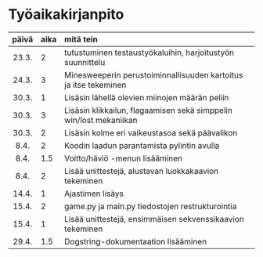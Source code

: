 # Työaikakirjanpito

| päivä | aika | mitä tein  |
| :----:|:-----| :-----|
| 23.3. | 2    | tutustuminen testaustyökaluihin, harjoitustyön suunnittelu |
| 24.3. | 3    | Minesweeperin perustoiminnallisuuden kartoitus ja itse tekeminen |
| 30.3. | 1    | Lisäsin lähellä olevien miinojen määrän peliin |
| 30.3. | 3    | Lisäsin klikkailun, flagaamisen sekä simppelin win/lost mekaniikan |
| 30.3. | 2    | Lisäsin kolme eri vaikeustasoa sekä päävalikon |
| 8.4.  | 2    | Koodin laadun parantamista pylintin avulla |
| 8.4.  | 1.5  | Voitto/häviö -menun lisääminen |
| 8.4.  | 2    | Lisää unittestejä, alustavan luokkakaavion tekeminen |
| 14.4.  | 1    | Ajastimen lisäys |
| 15.4.  | 2    | game.py ja main.py tiedostojen restrukturointia |
| 15.4.  | 1    | Lisää unittestejä, ensimmäisen sekvenssikaavion tekeminen |
| 29.4.  | 1.5  | Dogstring-dokumentaation lisääminen |